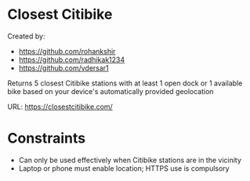 # Closest Citibike

Created by:
- https://github.com/rohankshir
- https://github.com/radhikak1234
- https://github.com/vdersar1



Returns 5 closest Citibike stations with at least 1 open dock or 1 available bike based on your device's automatically provided geolocation

URL: https://closestcitibike.com/

# Constraints
 * Can only be used effectively when Citibike stations are in the vicinity
 * Laptop or phone must enable location; HTTPS use is compulsory
